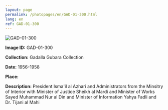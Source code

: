 ```yaml
---
layout: page
permalink: /photopages/en/GAD-01-300.html
lang: en
ref: GAD-01-300
---
```


![GAD-01-300](/smallimages/GAD-01-300-600.jpg)

**Image ID:** GAD-01-300

**Collection:** Gadalla Gubara Collection

**Date:** 1956-1958

**Place:**

**Description:** President Isma'il al Azhari and Administrators from the Minsitry of Interior with Minister of Justice Sheikh al Mardi and Minister of Works Sayed Muhammad Nur al Din and Minister of Information Yahya Fadli and Dr. Tijani al Mahi
